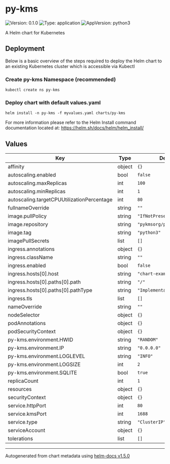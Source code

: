 # py-kms

![Version: 0.1.0](https://img.shields.io/badge/Version-0.1.0-informational?style=flat-square) ![Type: application](https://img.shields.io/badge/Type-application-informational?style=flat-square) ![AppVersion: python3](https://img.shields.io/badge/AppVersion-python3-informational?style=flat-square)

A Helm chart for Kubernetes

## Deployment

Below is a basic overview of the steps required to deploy the Helm chart to an existing Kubernetes cluster which is accessible via Kubectl

### Create py-kms Namespace (recommended)

`kubectl create ns py-kms`

### Deploy chart with default values.yaml

`helm install -n py-kms -f myvalues.yaml charts/py-kms`

For more information please refer to the Helm Install command documentation located at: https://helm.sh/docs/helm/helm_install/

## Values

| Key | Type | Default | Description |
|-----|------|---------|-------------|
| affinity | object | `{}` |  |
| autoscaling.enabled | bool | `false` |  |
| autoscaling.maxReplicas | int | `100` |  |
| autoscaling.minReplicas | int | `1` |  |
| autoscaling.targetCPUUtilizationPercentage | int | `80` |  |
| fullnameOverride | string | `""` |  |
| image.pullPolicy | string | `"IfNotPresent"` |  |
| image.repository | string | `"pykmsorg/py-kms"` |  |
| image.tag | string | `"python3"` |  |
| imagePullSecrets | list | `[]` |  |
| ingress.annotations | object | `{}` |  |
| ingress.className | string | `""` |  |
| ingress.enabled | bool | `false` |  |
| ingress.hosts[0].host | string | `"chart-example.local"` |  |
| ingress.hosts[0].paths[0].path | string | `"/"` |  |
| ingress.hosts[0].paths[0].pathType | string | `"ImplementationSpecific"` |  |
| ingress.tls | list | `[]` |  |
| nameOverride | string | `""` |  |
| nodeSelector | object | `{}` |  |
| podAnnotations | object | `{}` |  |
| podSecurityContext | object | `{}` |  |
| py-kms.environment.HWID | string | `"RANDOM"` |  |
| py-kms.environment.IP | string | `"0.0.0.0"` |  |
| py-kms.environment.LOGLEVEL | string | `"INFO"` |  |
| py-kms.environment.LOGSIZE | int | `2` |  |
| py-kms.environment.SQLITE | bool | `true` |  |
| replicaCount | int | `1` |  |
| resources | object | `{}` |  |
| securityContext | object | `{}` |  |
| service.httpPort | int | `80` |  |
| service.kmsPort | int | `1688` |  |
| service.type | string | `"ClusterIP"` |  |
| serviceAccount | object | `{}` |  |
| tolerations | list | `[]` |  |

----------------------------------------------
Autogenerated from chart metadata using [helm-docs v1.5.0](https://github.com/norwoodj/helm-docs/releases/v1.5.0)

